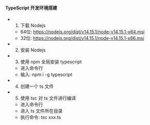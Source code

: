 #### TypeScript 开发环境搭建

- 1. 下载 Nodejs
    - 64位: https://nodejs.org/dist/v14.15.1/node-v14.15.1-x64.msi
    - 32位: https://nodejs.org/dist/v14.15.1/node-v14.15.1-x86.msi

- 2. 安装 Nodejs

- 3. 使用 npm 全局安装 typescript
    - 进入命令行
    - 输入: npm i -g typescript

- 4. 创建一个 ts 文件

- 5. 使用 tsc 对 ts 文件进行编译
    - 进入命令行
    - 进入 ts 文件所在目录
    - 执行命令: tsc xxx.ts

